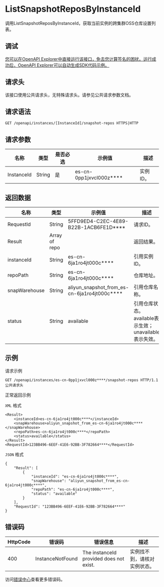 # ListSnapshotReposByInstanceId

调用ListSnapshotReposByInstanceId，获取当前实例的跨集群OSS仓库设置列表。

## 调试

[您可以在OpenAPI Explorer中直接运行该接口，免去您计算签名的困扰。运行成功后，OpenAPI Explorer可以自动生成SDK代码示例。](https://api.aliyun.com/#product=elasticsearch&api=ListSnapshotReposByInstanceId&type=ROA&version=2017-06-13)

## 请求头

该接口使用公共请求头，无特殊请求头。请参见公共请求参数文档。

## 请求语法

```
GET /openapi/instances/[InstanceId]/snapshot-repos HTTPS|HTTP
```

## 请求参数

|名称|类型|是否必选|示例值|描述|
|--|--|----|---|--|
|InstanceId|String|是|es-cn-0pp1jxvcl000z\*\*\*\*|实例ID。 |

## 返回数据

|名称|类型|示例值|描述|
|--|--|---|--|
|RequestId|String|5FFD9ED4-C2EC-4E89-B22B-1ACB6FE1D\*\*\*\*|请求ID。 |
|Result|Array of repo| |返回结果。 |
|instanceId|String|es-cn-6ja1ro4jt000c\*\*\*\*|引用实例ID。 |
|repoPath|String|es-cn-6ja1ro4jt000c\*\*\*\*|仓库地址。 |
|snapWarehouse|String|aliyun\_snapshot\_from\_es-cn-6ja1ro4jt000c\*\*\*\*|引用仓库名称。 |
|status|String|available|引用仓库状态。available表示生效；unavailable表示失效。 |

## 示例

请求示例

```
GET /openapi/instances/es-cn-0pp1jxvcl000z****/snapshot-repos HTTP/1.1
公共请求头
```

正常返回示例

`XML` 格式

```
<Result>
    <instanceId>es-cn-6ja1ro4jt000c****</instanceId>
    <snapWarehouse>aliyun_snapshot_from_es-cn-6ja1ro4jt000c****</snapWarehouse>
    <repoPath>es-cn-6ja1ro4jt000c****</repoPath>
    <status>available</status>
</Result>
<RequestId>123BB496-6EEF-41E6-92BB-3F782664****</RequestId>
```

`JSON` 格式

```
{
	"Result": [
		{
			"instanceId": "es-cn-6ja1ro4jt000c****",
			"snapWarehouse": "aliyun_snapshot_from_es-cn-6ja1ro4jt000c****",
			"repoPath": "es-cn-6ja1ro4jt000c****",
			"status": "available"
		}
	],
	"RequestId": "123BB496-6EEF-41E6-92BB-3F782664****"
}
```

## 错误码

|HttpCode|错误码|错误信息|描述|
|--------|---|----|--|
|400|InstanceNotFound|The instanceId provided does not exist.|实例找不到，请核对实例状态。|

访问[错误中心](https://error-center.aliyun.com/status/product/elasticsearch)查看更多错误码。

